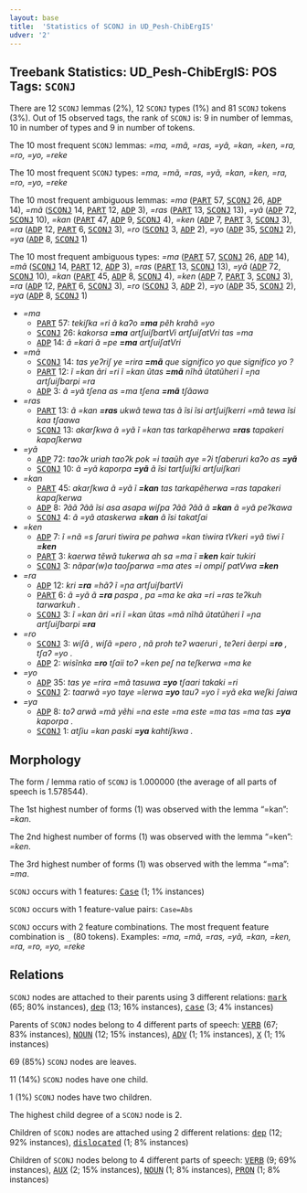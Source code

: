 ```yaml
---
layout: base
title:  'Statistics of SCONJ in UD_Pesh-ChibErgIS'
udver: '2'
---
```


## Treebank Statistics: UD_Pesh-ChibErgIS: POS Tags: `SCONJ`

There are 12 `SCONJ` lemmas (2%), 12 `SCONJ` types (1%) and 81 `SCONJ` tokens (3%).
Out of 15 observed tags, the rank of `SCONJ` is: 9 in number of lemmas, 10 in number of types and 9 in number of tokens.

The 10 most frequent `SCONJ` lemmas: <em>=ma, =mã, =ras, =yã, =kan, =ken, =ra, =ro, =yo, =reke</em>

The 10 most frequent `SCONJ` types:  <em>=ma, =mã, =ras, =yã, =kan, =ken, =ra, =ro, =yo, =reke</em>

The 10 most frequent ambiguous lemmas: <em>=ma</em> (<tt><a href="pay_chibergis-pos-PART.html">PART</a></tt> 57, <tt><a href="pay_chibergis-pos-SCONJ.html">SCONJ</a></tt> 26, <tt><a href="pay_chibergis-pos-ADP.html">ADP</a></tt> 14), <em>=mã</em> (<tt><a href="pay_chibergis-pos-SCONJ.html">SCONJ</a></tt> 14, <tt><a href="pay_chibergis-pos-PART.html">PART</a></tt> 12, <tt><a href="pay_chibergis-pos-ADP.html">ADP</a></tt> 3), <em>=ras</em> (<tt><a href="pay_chibergis-pos-PART.html">PART</a></tt> 13, <tt><a href="pay_chibergis-pos-SCONJ.html">SCONJ</a></tt> 13), <em>=yã</em> (<tt><a href="pay_chibergis-pos-ADP.html">ADP</a></tt> 72, <tt><a href="pay_chibergis-pos-SCONJ.html">SCONJ</a></tt> 10), <em>=kan</em> (<tt><a href="pay_chibergis-pos-PART.html">PART</a></tt> 47, <tt><a href="pay_chibergis-pos-ADP.html">ADP</a></tt> 9, <tt><a href="pay_chibergis-pos-SCONJ.html">SCONJ</a></tt> 4), <em>=ken</em> (<tt><a href="pay_chibergis-pos-ADP.html">ADP</a></tt> 7, <tt><a href="pay_chibergis-pos-PART.html">PART</a></tt> 3, <tt><a href="pay_chibergis-pos-SCONJ.html">SCONJ</a></tt> 3), <em>=ra</em> (<tt><a href="pay_chibergis-pos-ADP.html">ADP</a></tt> 12, <tt><a href="pay_chibergis-pos-PART.html">PART</a></tt> 6, <tt><a href="pay_chibergis-pos-SCONJ.html">SCONJ</a></tt> 3), <em>=ro</em> (<tt><a href="pay_chibergis-pos-SCONJ.html">SCONJ</a></tt> 3, <tt><a href="pay_chibergis-pos-ADP.html">ADP</a></tt> 2), <em>=yo</em> (<tt><a href="pay_chibergis-pos-ADP.html">ADP</a></tt> 35, <tt><a href="pay_chibergis-pos-SCONJ.html">SCONJ</a></tt> 2), <em>=ya</em> (<tt><a href="pay_chibergis-pos-ADP.html">ADP</a></tt> 8, <tt><a href="pay_chibergis-pos-SCONJ.html">SCONJ</a></tt> 1)

The 10 most frequent ambiguous types:  <em>=ma</em> (<tt><a href="pay_chibergis-pos-PART.html">PART</a></tt> 57, <tt><a href="pay_chibergis-pos-SCONJ.html">SCONJ</a></tt> 26, <tt><a href="pay_chibergis-pos-ADP.html">ADP</a></tt> 14), <em>=mã</em> (<tt><a href="pay_chibergis-pos-SCONJ.html">SCONJ</a></tt> 14, <tt><a href="pay_chibergis-pos-PART.html">PART</a></tt> 12, <tt><a href="pay_chibergis-pos-ADP.html">ADP</a></tt> 3), <em>=ras</em> (<tt><a href="pay_chibergis-pos-PART.html">PART</a></tt> 13, <tt><a href="pay_chibergis-pos-SCONJ.html">SCONJ</a></tt> 13), <em>=yã</em> (<tt><a href="pay_chibergis-pos-ADP.html">ADP</a></tt> 72, <tt><a href="pay_chibergis-pos-SCONJ.html">SCONJ</a></tt> 10), <em>=kan</em> (<tt><a href="pay_chibergis-pos-PART.html">PART</a></tt> 45, <tt><a href="pay_chibergis-pos-ADP.html">ADP</a></tt> 8, <tt><a href="pay_chibergis-pos-SCONJ.html">SCONJ</a></tt> 4), <em>=ken</em> (<tt><a href="pay_chibergis-pos-ADP.html">ADP</a></tt> 7, <tt><a href="pay_chibergis-pos-PART.html">PART</a></tt> 3, <tt><a href="pay_chibergis-pos-SCONJ.html">SCONJ</a></tt> 3), <em>=ra</em> (<tt><a href="pay_chibergis-pos-ADP.html">ADP</a></tt> 12, <tt><a href="pay_chibergis-pos-PART.html">PART</a></tt> 6, <tt><a href="pay_chibergis-pos-SCONJ.html">SCONJ</a></tt> 3), <em>=ro</em> (<tt><a href="pay_chibergis-pos-SCONJ.html">SCONJ</a></tt> 3, <tt><a href="pay_chibergis-pos-ADP.html">ADP</a></tt> 2), <em>=yo</em> (<tt><a href="pay_chibergis-pos-ADP.html">ADP</a></tt> 35, <tt><a href="pay_chibergis-pos-SCONJ.html">SCONJ</a></tt> 2), <em>=ya</em> (<tt><a href="pay_chibergis-pos-ADP.html">ADP</a></tt> 8, <tt><a href="pay_chibergis-pos-SCONJ.html">SCONJ</a></tt> 1)


* <em>=ma</em>
  * <tt><a href="pay_chibergis-pos-PART.html">PART</a></tt> 57: <em>tekiʃka =ri ã kaʔo <b>=ma</b> pẽh krahã =yo</em>
  * <tt><a href="pay_chibergis-pos-SCONJ.html">SCONJ</a></tt> 26: <em>kakorsa <b>=ma</b> artʃuiʃbartVi artʃuiʃatVri tas =ma</em>
  * <tt><a href="pay_chibergis-pos-ADP.html">ADP</a></tt> 14: <em>ã =kari ã =pe <b>=ma</b> artʃuiʃatVri</em>
* <em>=mã</em>
  * <tt><a href="pay_chibergis-pos-SCONJ.html">SCONJ</a></tt> 14: <em>tas yeʔriʃ ye =rira <b>=mã</b> que significo yo que significo yo ?</em>
  * <tt><a href="pay_chibergis-pos-PART.html">PART</a></tt> 12: <em>ĩ =kan ãri =ri ĩ =kan ũtas <b>=mã</b> nĩhã ũtatũheri ĩ =ɲa artʃuiʃbarpi =ra</em>
  * <tt><a href="pay_chibergis-pos-ADP.html">ADP</a></tt> 3: <em>ã =yã tʃena as =ma tʃena <b>=mã</b> tʃãawa</em>
* <em>=ras</em>
  * <tt><a href="pay_chibergis-pos-PART.html">PART</a></tt> 13: <em>ã =kan <b>=ras</b> ukwã tewa tas ã ĩsi ĩsi artʃuiʃkerri =mã tewa ĩsi kaa tʃaawa</em>
  * <tt><a href="pay_chibergis-pos-SCONJ.html">SCONJ</a></tt> 13: <em>akarʃkwa ã =yã ĩ =kan tas tarkapẽherwa <b>=ras</b> tapakeri kapaʃkerwa</em>
* <em>=yã</em>
  * <tt><a href="pay_chibergis-pos-ADP.html">ADP</a></tt> 72: <em>taoʔk uriah taoʔk pok =i taaũh aye =ʔi tʃaberuri kaʔo as <b>=yã</b></em>
  * <tt><a href="pay_chibergis-pos-SCONJ.html">SCONJ</a></tt> 10: <em>ã =yã kaporpa <b>=yã</b> ã ĩsi tartʃuiʃki artʃuiʃkari</em>
* <em>=kan</em>
  * <tt><a href="pay_chibergis-pos-PART.html">PART</a></tt> 45: <em>akarʃkwa ã =yã ĩ <b>=kan</b> tas tarkapẽherwa =ras tapakeri kapaʃkerwa</em>
  * <tt><a href="pay_chibergis-pos-ADP.html">ADP</a></tt> 8: <em>ʔãã ʔãã ĩsi asa asapa wiʃpa ʔãã ʔãã ã <b>=kan</b> ã =yã peʔkawa</em>
  * <tt><a href="pay_chibergis-pos-SCONJ.html">SCONJ</a></tt> 4: <em>ã =yã ataskerwa <b>=kan</b> ã ĩsi takatʃai</em>
* <em>=ken</em>
  * <tt><a href="pay_chibergis-pos-ADP.html">ADP</a></tt> 7: <em>ĩ =nã =s ʃaruri tiwira pe pahwa =kan tiwira tVkeri =yã tiwi ĩ <b>=ken</b></em>
  * <tt><a href="pay_chibergis-pos-PART.html">PART</a></tt> 3: <em>kaerwa tẽwã tukerwa ah sa =ma ĩ <b>=ken</b> kair tukiri</em>
  * <tt><a href="pay_chibergis-pos-SCONJ.html">SCONJ</a></tt> 3: <em>nãpar(w)a taoʃparwa =ma ates =i ompiʃ patVwa <b>=ken</b></em>
* <em>=ra</em>
  * <tt><a href="pay_chibergis-pos-ADP.html">ADP</a></tt> 12: <em>kri <b>=ra</b> =hãʔ ĩ =ɲa artʃuiʃbartVi</em>
  * <tt><a href="pay_chibergis-pos-PART.html">PART</a></tt> 6: <em>ã =yã ã <b>=ra</b> paspa , pa =ma ke aka =ri =ras teʔkuh tarwarkuh .</em>
  * <tt><a href="pay_chibergis-pos-SCONJ.html">SCONJ</a></tt> 3: <em>ĩ =kan ãri =ri ĩ =kan ũtas =mã nĩhã ũtatũheri ĩ =ɲa artʃuiʃbarpi <b>=ra</b></em>
* <em>=ro</em>
  * <tt><a href="pay_chibergis-pos-SCONJ.html">SCONJ</a></tt> 3: <em>wiʃã , wiʃã =pero , nã proh teʔ waeruri , teʔeri ãerpi <b>=ro</b> , tʃaʔ =yo .</em>
  * <tt><a href="pay_chibergis-pos-ADP.html">ADP</a></tt> 2: <em>wisĩnka <b>=ro</b> tʃaii toʔ =ken peʃ na teʃkerwa =ma ke</em>
* <em>=yo</em>
  * <tt><a href="pay_chibergis-pos-ADP.html">ADP</a></tt> 35: <em>tas ye =rira =mã tasuwa <b>=yo</b> tʃaari takaki =ri</em>
  * <tt><a href="pay_chibergis-pos-SCONJ.html">SCONJ</a></tt> 2: <em>taarwã =yo taye =lerwa <b>=yo</b> tauʔ =yo ĩ =yã eka weʃki ʃaiwa</em>
* <em>=ya</em>
  * <tt><a href="pay_chibergis-pos-ADP.html">ADP</a></tt> 8: <em>toʔ arwã =mã yẽhi =na este =ma este =ma tas =ma tas <b>=ya</b> kaporpa .</em>
  * <tt><a href="pay_chibergis-pos-SCONJ.html">SCONJ</a></tt> 1: <em>atʃiu =kan paski <b>=ya</b> kahtiʃkwa .</em>

## Morphology

The form / lemma ratio of `SCONJ` is 1.000000 (the average of all parts of speech is 1.578544).

The 1st highest number of forms (1) was observed with the lemma “=kan”: <em>=kan</em>.

The 2nd highest number of forms (1) was observed with the lemma “=ken”: <em>=ken</em>.

The 3rd highest number of forms (1) was observed with the lemma “=ma”: <em>=ma</em>.

`SCONJ` occurs with 1 features: <tt><a href="pay_chibergis-feat-Case.html">Case</a></tt> (1; 1% instances)

`SCONJ` occurs with 1 feature-value pairs: `Case=Abs`

`SCONJ` occurs with 2 feature combinations.
The most frequent feature combination is `_` (80 tokens).
Examples: <em>=ma, =mã, =ras, =yã, =kan, =ken, =ra, =ro, =yo, =reke</em>


## Relations

`SCONJ` nodes are attached to their parents using 3 different relations: <tt><a href="pay_chibergis-dep-mark.html">mark</a></tt> (65; 80% instances), <tt><a href="pay_chibergis-dep-dep.html">dep</a></tt> (13; 16% instances), <tt><a href="pay_chibergis-dep-case.html">case</a></tt> (3; 4% instances)

Parents of `SCONJ` nodes belong to 4 different parts of speech: <tt><a href="pay_chibergis-pos-VERB.html">VERB</a></tt> (67; 83% instances), <tt><a href="pay_chibergis-pos-NOUN.html">NOUN</a></tt> (12; 15% instances), <tt><a href="pay_chibergis-pos-ADV.html">ADV</a></tt> (1; 1% instances), <tt><a href="pay_chibergis-pos-X.html">X</a></tt> (1; 1% instances)

69 (85%) `SCONJ` nodes are leaves.

11 (14%) `SCONJ` nodes have one child.

1 (1%) `SCONJ` nodes have two children.

The highest child degree of a `SCONJ` node is 2.

Children of `SCONJ` nodes are attached using 2 different relations: <tt><a href="pay_chibergis-dep-dep.html">dep</a></tt> (12; 92% instances), <tt><a href="pay_chibergis-dep-dislocated.html">dislocated</a></tt> (1; 8% instances)

Children of `SCONJ` nodes belong to 4 different parts of speech: <tt><a href="pay_chibergis-pos-VERB.html">VERB</a></tt> (9; 69% instances), <tt><a href="pay_chibergis-pos-AUX.html">AUX</a></tt> (2; 15% instances), <tt><a href="pay_chibergis-pos-NOUN.html">NOUN</a></tt> (1; 8% instances), <tt><a href="pay_chibergis-pos-PRON.html">PRON</a></tt> (1; 8% instances)

